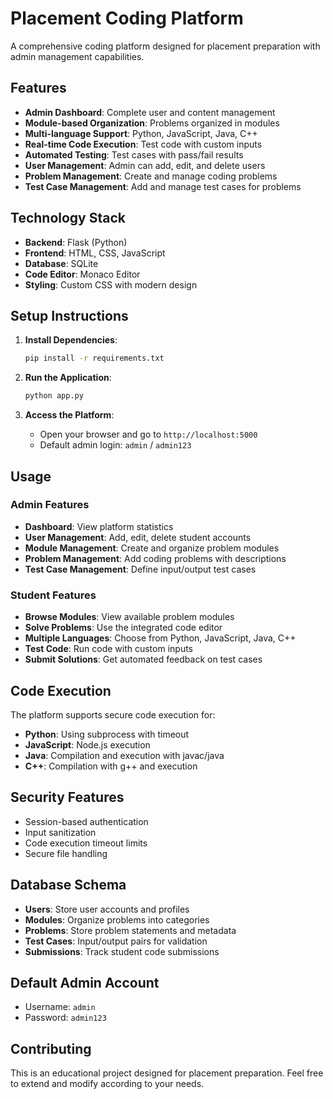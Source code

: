 
# Placement Coding Platform

A comprehensive coding platform designed for placement preparation with admin management capabilities.

## Features

- **Admin Dashboard**: Complete user and content management
- **Module-based Organization**: Problems organized in modules
- **Multi-language Support**: Python, JavaScript, Java, C++
- **Real-time Code Execution**: Test code with custom inputs
- **Automated Testing**: Test cases with pass/fail results
- **User Management**: Admin can add, edit, and delete users
- **Problem Management**: Create and manage coding problems
- **Test Case Management**: Add and manage test cases for problems

## Technology Stack

- **Backend**: Flask (Python)
- **Frontend**: HTML, CSS, JavaScript
- **Database**: SQLite
- **Code Editor**: Monaco Editor
- **Styling**: Custom CSS with modern design

## Setup Instructions

1. **Install Dependencies**:
   ```bash
   pip install -r requirements.txt
   ```

2. **Run the Application**:
   ```bash
   python app.py
   ```

3. **Access the Platform**:
   - Open your browser and go to `http://localhost:5000`
   - Default admin login: `admin` / `admin123`

## Usage

### Admin Features
- **Dashboard**: View platform statistics
- **User Management**: Add, edit, delete student accounts
- **Module Management**: Create and organize problem modules
- **Problem Management**: Add coding problems with descriptions
- **Test Case Management**: Define input/output test cases

### Student Features
- **Browse Modules**: View available problem modules
- **Solve Problems**: Use the integrated code editor
- **Multiple Languages**: Choose from Python, JavaScript, Java, C++
- **Test Code**: Run code with custom inputs
- **Submit Solutions**: Get automated feedback on test cases

## Code Execution
The platform supports secure code execution for:
- **Python**: Using subprocess with timeout
- **JavaScript**: Node.js execution
- **Java**: Compilation and execution with javac/java
- **C++**: Compilation with g++ and execution

## Security Features
- Session-based authentication
- Input sanitization
- Code execution timeout limits
- Secure file handling

## Database Schema
- **Users**: Store user accounts and profiles
- **Modules**: Organize problems into categories
- **Problems**: Store problem statements and metadata
- **Test Cases**: Input/output pairs for validation
- **Submissions**: Track student code submissions

## Default Admin Account
- Username: `admin`
- Password: `admin123`

## Contributing
This is an educational project designed for placement preparation. Feel free to extend and modify according to your needs.
